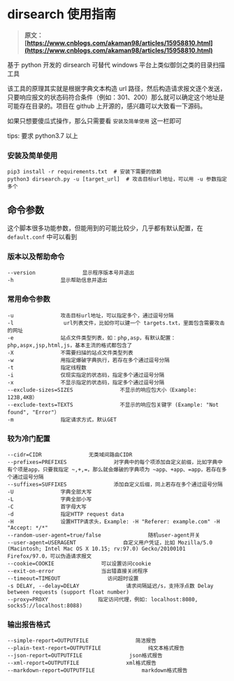 # dirsearch 使用指南

> **原文：[https://www.cnblogs.com/akaman98/articles/15958810.html](https://www.cnblogs.com/akaman98/articles/15958810.html)**

基于 python 开发的 dirsearch 可替代 windows 平台上类似御剑之类的目录扫描工具

该工具的原理其实就是根据字典文本构造 url 路径，然后构造请求报文逐个发送，只要响应报文的状态码符合条件（例如：301、200）那么就可以确定这个地址是可能存在目录的。项目在 github 上开源的，感兴趣可以大致看一下源码。

如果只想要傻瓜式操作，那么只需要看 `安装及简单使用` 这一栏即可

tips: 要求 python3.7 以上

### 安装及简单使用

```
pip3 install -r requirements.txt  # 安装下需要的依赖
python3 dirsearch.py -u [target_url]  # 攻击目标url地址，可以用 -u 参数指定多个
```

命令参数
----

这个脚本很多功能参数，但能用到的可能比较少，几乎都有默认配置，在 `default.conf` 中可以看到

### 版本以及帮助命令

```
--version               显示程序版本号并退出
-h               显示帮助信息并退出
```

### 常用命令参数

```
-u               攻击目标url地址，可以指定多个，通过逗号分隔
-l                url列表文件，比如你可以建一个 targets.txt，里面包含需要攻击的网址
-e               站点文件类型列表，如：php,asp，有默认配置：php,aspx,jsp,html,js，基本主流的格式都包含了
-X               不需要扫描的站点文件类型列表
-w               用指定爆破字典执行，若存在多个通过逗号分隔
-t               指定线程数
-i               仅现实指定的状态码，指定多个通过逗号分隔 
-x               不显示指定的状态码，指定多个通过逗号分隔 
--exclude-sizes=SIZES               不显示的响应包大小（Example: 123B,4KB）
--exclude-texts=TEXTS               不显示的响应包关键字 (Example: "Not found", "Error"）
-m               指定请求方式，默认GET
```

### 较为冷门配置

```
--cidr=CIDR               无类域间路由CIDR
--prefixes=PREFIXES               对字典中的每个项添加自定义前缀，比如字典中有个项是app，只要我指定 ~,+,=，那么就会爆破的字典项为 ~app、+app、=app，若存在多个通过逗号分隔
--suffixes=SUFFIXES               添加自定义后缀，同上若存在多个通过逗号分隔
-U               字典全部大写
-L               字典全部小写
-C               首字母大写
-d               指定HTTP request data
-H               设置HTTP请求头，Example: -H "Referer: example.com" -H "Accept: */*"
--random-user-agent=true/false               随机user-agent开关
--user-agent=USERAGENT               自定义用户凭证，比如 Mozilla/5.0 (Macintosh; Intel Mac OS X 10.15; rv:97.0) Gecko/20100101 Firefox/97.0，可以伪造请求报文
--cookie=COOKIE               可以设置访问cookie
--exit-on-error               当出错直接关闭程序
--timeout=TIMEOUT               访问超时设置
-s DELAY, --delay=DELAY               请求间隔延迟/s，支持浮点数 Delay between requests (support float number)
--proxy=PROXY                指定访问代理，例如: localhost:8080, socks5://localhost:8088)
```

### 输出报告格式

```
--simple-report=OUTPUTFILE               简洁报告
--plain-text-report=OUTPUTFILE               纯文本格式报告
--json-report=OUTPUTFILE               json格式报告
--xml-report=OUTPUTFILE               xml格式报告
--markdown-report=OUTPUTFILE               markdown格式报告
```